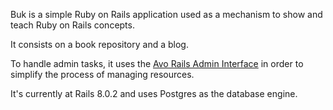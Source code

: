 Buk is a simple Ruby on Rails application used as a mechanism to show and teach Ruby on Rails concepts.

It consists on a book repository and a blog.

To handle admin tasks, it uses the [Avo Rails Admin Interface](https://avohq.io) in order to simplify the process of managing resources.

It's currently at Rails 8.0.2 and uses Postgres as the database engine.